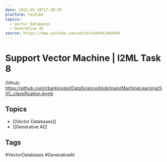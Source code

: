 ```yaml
---
date: 2022-05-19T17:29:29
platform: YouTube
topics:
  - Vector Databases
  - Generative AI
source: https://www.youtube.com/watch?v=HvVhiReXXhk
---
```

# Support Vector Machine | I2ML Task 8

Github: https://github.com/cbarkinozer/DataScience/blob/main/MachineLearning/SVC_classification.ipynb

## Topics
- [[Vector Databases]]
- [[Generative AI]]

## Tags
#VectorDatabases #GenerativeAI